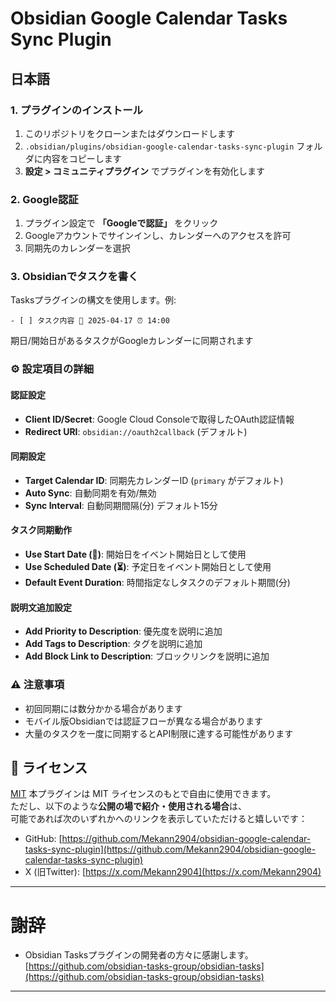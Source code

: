 # Obsidian Google Calendar Tasks Sync Plugin

## 日本語

### 1. プラグインのインストール

1. このリポジトリをクローンまたはダウンロードします
2. `.obsidian/plugins/obsidian-google-calendar-tasks-sync-plugin` フォルダに内容をコピーします
3. **設定 > コミュニティプラグイン** でプラグインを有効化します

### 2. Google認証

1. プラグイン設定で **「Googleで認証」** をクリック
2. Googleアカウントでサインインし、カレンダーへのアクセスを許可
3. 同期先のカレンダーを選択

### 3. Obsidianでタスクを書く

Tasksプラグインの構文を使用します。例:

```
- [ ] タスク内容 📅 2025-04-17 ⏰ 14:00
```

期日/開始日があるタスクがGoogleカレンダーに同期されます

### ⚙️ 設定項目の詳細

#### 認証設定
- **Client ID/Secret**: Google Cloud Consoleで取得したOAuth認証情報
- **Redirect URI**: `obsidian://oauth2callback` (デフォルト)

#### 同期設定
- **Target Calendar ID**: 同期先カレンダーID (`primary` がデフォルト)
- **Auto Sync**: 自動同期を有効/無効
- **Sync Interval**: 自動同期間隔(分) デフォルト15分

#### タスク同期動作
- **Use Start Date (🛫)**: 開始日をイベント開始日として使用
- **Use Scheduled Date (⏳)**: 予定日をイベント開始日として使用
- **Default Event Duration**: 時間指定なしタスクのデフォルト期間(分)

#### 説明文追加設定
- **Add Priority to Description**: 優先度を説明に追加
- **Add Tags to Description**: タグを説明に追加
- **Add Block Link to Description**: ブロックリンクを説明に追加

### ⚠️ 注意事項
- 初回同期には数分かかる場合があります
- モバイル版Obsidianでは認証フローが異なる場合があります
- 大量のタスクを一度に同期するとAPI制限に達する可能性があります

## 🧾 ライセンス

[MIT](LICENSE)
本プラグインは MIT ライセンスのもとで自由に使用できます。  
ただし、以下のような**公開の場で紹介・使用される場合**は、  
可能であれば次のいずれかへのリンクを表示していただけると嬉しいです：

- GitHub: [https://github.com/Mekann2904/obsidian-google-calendar-tasks-sync-plugin](https://github.com/Mekann2904/obsidian-google-calendar-tasks-sync-plugin)
- X (旧Twitter): [https://x.com/Mekann2904](https://x.com/Mekann2904)

---
# 謝辞
- Obsidian Tasksプラグインの開発者の方々に感謝します。   
  [https://github.com/obsidian-tasks-group/obsidian-tasks](https://github.com/obsidian-tasks-group/obsidian-tasks)

---
